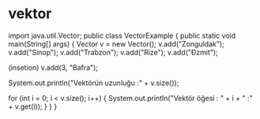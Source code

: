 # vektor
import java.util.Vector; 
public class VectorExample { public static void main(String[] args) { 
Vector<String> v = new Vector<String>(); v.add("Zonguldak");
v.add("Sinop"); v.add("Trabzon"); v.add("Rize"); v.add("Đzmit"); 
        
 (insetion) v.add(3, "Bafra"); 

 System.out.println("Vektörün uzunluğu :" + v.size()); 
        
 for (int i = 0; i < v.size(); i++) { System.out.println("Vektör öğesi : " + i + " :" +   v.get(i));
        }
    }
}

